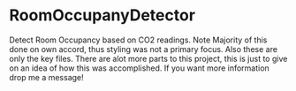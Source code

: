 # RoomOccupanyDetector
Detect Room Occupancy based on CO2 readings.
Note Majority of this done on own accord, thus styling was not a primary focus.
Also these are only the key files. There are alot more parts to this project, this is just to give on an idea of how this was accomplished. If you want more information drop me a message!
